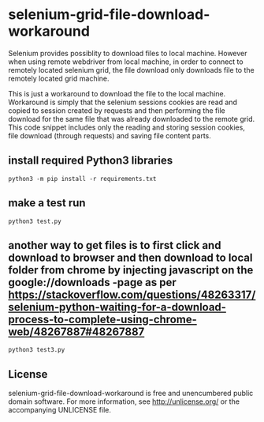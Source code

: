 # selenium-grid-file-download-workaround
Selenium provides possiblity to download files to local machine. However when using remote webdriver from local machine, in order to connect to remotely located selenium grid, the file download only downloads file to the remotely located grid machine. 

This is just a  workaround to download the file to the local machine. Workaround is simply that the selenium sessions cookies are read and copied to session created by requests and then performing the file download for the same file that was already downloaded to the remote grid. This code snippet includes only the reading and storing session cookies, file download (through requests) and saving file content parts.

## install required Python3 libraries
```
python3 -m pip install -r requirements.txt
```

## make a test run
```
python3 test.py
```

## another way to get files is to first click and download to browser and then download to local folder from chrome by injecting javascript on the google://downloads -page as per https://stackoverflow.com/questions/48263317/selenium-python-waiting-for-a-download-process-to-complete-using-chrome-web/48267887#48267887
```
python3 test3.py
```

License
-------

selenium-grid-file-download-workaround is free and unencumbered public domain software. For more
information, see <http://unlicense.org/> or the accompanying UNLICENSE file.
